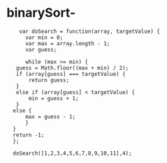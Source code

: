 # binarySort-
        var doSearch = function(array, targetValue) {
          var min = 0;
          var max = array.length - 1;
          var guess;
      
          while (max >= min) {
       guess = Math.floor((max + min) / 2);
       if (array[guess] === targetValue) {
           return guess;
       }
       else if (array[guess] < targetValue) {
           min = guess + 1;
       }
      else {
          max = guess - 1;
          }
      }
      return -1;
      };
      
      doSearch([1,2,3,4,5,6,7,8,9,10,11],4);
